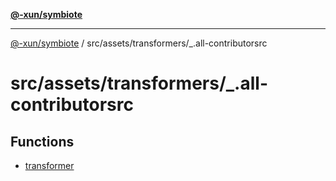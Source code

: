 [**@-xun/symbiote**](../../../../README.md)

***

[@-xun/symbiote](../../../../README.md) / src/assets/transformers/\_.all-contributorsrc

# src/assets/transformers/\_.all-contributorsrc

## Functions

- [transformer](functions/transformer.md)
